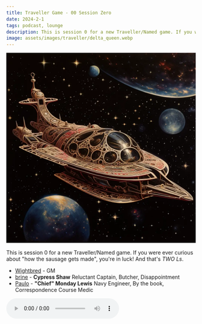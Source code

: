 ```yaml
---
title: Traveller Game - 00 Session Zero
date: 2024-2-1
tags: podcast, lounge
description: This is session 0 for a new Traveller/Named game. If you were ever curious about "how the sausage gets made", you're in luck! And that's _TWO Ls_.
image: assets/images/traveller/delta_queen.webp
---
```


![thumb](assets/images/traveller/delta_queen.webp)

This is session 0 for a new Traveller/Named game. If you were ever curious about "how the sausage gets made", you're in luck! And that's _TWO Ls_.

- [Wightbred](https://wightbred.itch.io/named) - GM
- [brine](https://brine.dev) - **Cypress Shaw** Reluctant Captain, Butcher, Disappointment
- [Paulo](https://www.lulu.com/shop/paul-jennings-and-kitty-hiraeth/palaeolithic-voyages/paperback/product-kpmy8y.html) - **"Chief" Monday Lewis** Navy Engineer, By the book, Correspondence Course Medic

<audio controls src="https://archive.org/download/travller/travller_game_00_session_zero.mp3"></audio>

